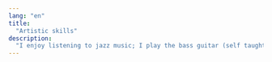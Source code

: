 ```yaml
---
lang: "en"
title:
  "Artistic skills"
description:
  "I enjoy listening to jazz music; I play the bass guitar (self taught) and professional photography (self taught). Frequently I like to visit exhibitions by contemporary artists."
---
```

